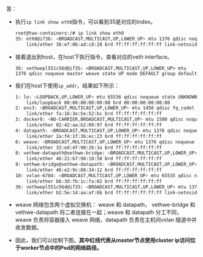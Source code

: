 答：

- 执行`ip link show eth0`指令，可以看到35是对应的index。

  ```bash
  root@two-containers:/# ip link show eth0
  35: eth0@if36: <BROADCAST,MULTICAST,UP,LOWER_UP> mtu 1376 qdisc noqueue state UP mode DEFAULT group default
      link/ether 36:ef:06:ad:c8:28 brd ff:ff:ff:ff:ff:ff link-netnsid 0
  ```

- 接着退出到host，在host下执行指令，查看对应的veth interface。

  ```
  36: vethwepl551c56d@if35: <BROADCAST,MULTICAST,UP,LOWER_UP> mtu 1376 qdisc noqueue master weave state UP mode DEFAULT group default
  ```

- 我们在host下使用`ip_addr`，结果如下所示：

  ```bash
  1: lo: <LOOPBACK,UP,LOWER_UP> mtu 65536 qdisc noqueue state UNKNOWN mode DEFAULT group default qlen 1000
      link/loopback 00:00:00:00:00:00 brd 00:00:00:00:00:00
  2: ens3: <BROADCAST,MULTICAST,UP,LOWER_UP> mtu 1450 qdisc fq_codel state UP mode DEFAULT group default qlen 1000
      link/ether fa:16:3e:5e:52:bc brd ff:ff:ff:ff:ff:ff
  3: docker0: <NO-CARRIER,BROADCAST,MULTICAST,UP> mtu 1500 qdisc noqueue state DOWN mode DEFAULT group default
      link/ether 02:42:aa:b2:09:97 brd ff:ff:ff:ff:ff:ff
  4: datapath: <BROADCAST,MULTICAST,UP,LOWER_UP> mtu 1376 qdisc noqueue state UNKNOWN mode DEFAULT group default qlen 1000
      link/ether 2a:f4:1f:36:ec:23 brd ff:ff:ff:ff:ff:ff
  6: weave: <BROADCAST,MULTICAST,UP,LOWER_UP> mtu 1376 qdisc noqueue state UP mode DEFAULT group default qlen 1000
      link/ether 32:ed:4f:90:26:3a brd ff:ff:ff:ff:ff:ff
  8: vethwe-datapath@vethwe-bridge: <BROADCAST,MULTICAST,UP,LOWER_UP> mtu 1376 qdisc noqueue master datapath state UP mode DEFAULT group default
      link/ether 46:21:b7:98:18:58 brd ff:ff:ff:ff:ff:ff
  9: vethwe-bridge@vethwe-datapath: <BROADCAST,MULTICAST,UP,LOWER_UP> mtu 1376 qdisc noqueue master weave state UP mode DEFAULT group default
      link/ether 46:e2:9c:88:34:12 brd ff:ff:ff:ff:ff:ff
  10: vxlan-6784: <BROADCAST,MULTICAST,UP,LOWER_UP> mtu 65535 qdisc noqueue master datapath state UNKNOWN mode DEFAULT group default qlen 1000
      link/ether b6:3d:fb:1c:fa:02 brd ff:ff:ff:ff:ff:ff
  36: vethwepl551c56d@if35: <BROADCAST,MULTICAST,UP,LOWER_UP> mtu 1376 qdisc noqueue master weave state UP mode DEFAULT group default
      link/ether b2:5e:14:aa:af:6b brd ff:ff:ff:ff:ff:ff link-netnsid 0
  ```

- weave 网络包含两个虚拟交换机： weave 和 datapath， vethwe-bridge 和 vethwe-datapath 将二者连接在一起；weave 和 datapath 分工不同，weave 负责将容器接入 weave 网络，datapath 负责在主机间vxlan 隧道中并收发数据。

- 因此，我们可以绘制下图。**其中红线代表从master节点使用cluster ip访问位于worker节点中的Pod的网络路径。**

  